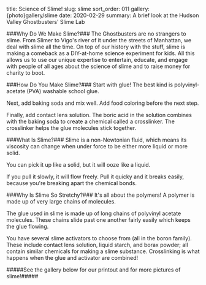 title: Science of Slime!
slug: slime
sort_order: 011
gallery: {photo}gallery/slime
date: 2020-02-29
summary: A brief look at the Hudson Valley Ghostbusters' Slime Lab

###Why Do We Make Slime?###
The Ghostbusters are no strangers to slime. From Slimer to Vigo's river of it under the streets of Manhattan, we deal with slime all the time. On top of our history with the stuff, slime is making a comeback as a DIY-at-home science experiment for kids. All this allows us to use our unique expertise to entertain, educate, and engage with people of all ages about the science of slime and to raise money for charity to boot.

###How Do You Make Slime?###
Start with glue! The best kind is polyvinyl-acetate (PVA) washable school glue.

Next, add baking soda and mix well. Add food coloring before the next step.

Finally, add contact lens solution. The boric acid in the solution combines with the baking soda to create a chemical called a crosslinker. The crosslinker helps the glue molecules stick together.

###What Is Slime?###
Slime is a non-Newtonian fluid, which means its viscosity can change when under force to be either more liquid or more solid.

You can pick it up like a solid, but it will ooze like a liquid.

If you pull it slowly, it will flow freely. Pull it quicky and it breaks easily, because you're breaking apart the chemical bonds.

###Why Is Slime So Stretchy?###
It's all about the polymers! A polymer is made up of very large chains of molecules.

The glue used in slime is made up of long chains of polyvinyl acetate molecules. These chains slide past one another fairly easily which keeps the glue flowing.

You have several slime activators to choose from (all in the boron family). These include contact lens solution, liquid starch, and borax powder; all contain similar chemicals for making a slime substance. Crosslinking is what happens when the glue and activator are combined!

#####See the gallery below for our printout and for more pictures of slime!#####

